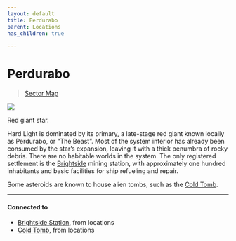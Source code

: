 ```yaml
---
layout: default
title: Perdurabo
parent: Locations
has_children: true

---
```


# Perdurabo

> [Sector Map](https://sectorswithoutnumber.com/sector/E9FKrPjS8tsRmoryYMpe/system/PWrHAjd6P64k61Ga1PfQ)

![](https://i.imgur.com/Bt6ywq5.png)

Red giant star.

Hard Light is dominated by its primary, a late-stage red giant known locally as Perdurabo, or “The Beast”. Most of the system interior has already been consumed by the star’s expansion, leaving it with a thick penumbra of rocky debris. There are no habitable worlds in the system. The only registered settlement is the [Brightside](BrightsideStation.md) mining station, with approximately one hundred inhabitants and basic facilities for ship refueling and repair.

Some asteroids are known to house alien tombs, such as the [Cold Tomb](ColdTomb.md).


---
#### Connected to

<!-- QueryToSerialize: LIST without ID "["+ title + "](https://terra-campaigns.github.io/"+ regexreplace(file.path, ".md", "") + ")" + ", from " + regexreplace(file.folder, "hostile/", "") FROM ([[]]) OR outgoing([[]]) WHERE file.name != this.file.name SORT file.folder DESC -->
<!-- SerializedQuery: LIST without ID "["+ title + "](https://terra-campaigns.github.io/"+ regexreplace(file.path, ".md", "") + ")" + ", from " + regexreplace(file.folder, "hostile/", "") FROM ([[]]) OR outgoing([[]]) WHERE file.name != this.file.name SORT file.folder DESC -->
- [Brightside Station](https://terra-campaigns.github.io/hostile/locations/BrightsideStation), from locations
- [Cold Tomb](https://terra-campaigns.github.io/hostile/locations/ColdTomb), from locations
<!-- SerializedQuery END -->
